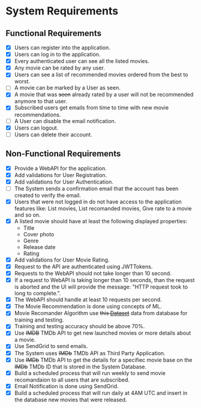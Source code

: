 # System Requirements

## Functional Requirements  
- [x] Users can register into the application.
- [x] Users can log in to the application.
- [x] Every authenticated user can see all the listed movies.
- [x] Any movie can be rated by any user.
- [x] Users can see a list of recommended movies ordered from the best to worst.
- [ ] A movie can be marked by a User as seen.
- [x] A movie that was ~~seen~~ already rated by a user will not be recommended anymore to that user.
- [x] Subscribed users get emails from time to time with new movie recommendations.
- [ ] A User can disable the email notification.
- [x] Users can logout.
- [ ] Users can delete their account.
 
## Non-Functional Requirements
- [x] Provide a WebAPI for the application.
- [x] Add validations for User Registration.
- [x] Add validations for User Authentication.
- [ ] The System sends a confirmation email that the account has been created to verify the email.
- [x] Users that were not logged in do not have access to the application features like: List movies, List recomanded movies, Give rate to a movie and so on.
- [x] A listed movie should have at least the following displayed properties:
  * Title
  * Cover photo 
  * Genre
  * Release date
  * Rating
- [x] Add validations for User Movie Rating.
- [x] Request to the API are authenticated using JWTTokens.
- [x] Requests to the WebAPI should not take longer than 10 second.
- [x] If a request to WebAPI is taking longer than 10 seconds, than the request is aborted and the UI will provide the message: "HTTP request took to long to complete.".
- [x] The WebAPI should handle at least 10 requests per second.
- [x] The Movie Recommendation is done using concepts of ML.
- [x] Movie Recomander Algorithm use ~~this [Dataset](https://www.kaggle.com/grouplens/movielens-20m-dataset)~~ data from database for training and testing.
- [x] Training and testing accuracy should be above 70%.
- [x] Use ~~IMDB~~ TMDb API to get new launched movies or more details about a movie.
- [x] Use SendGrid to send emails.
- [x] The System uses ~~IMDb~~ TMDb API as Third Party Application.
- [x] Use ~~IMDb~~ TMDb API to get the details for a specifiec movie base on the ~~IMDb~~ TMDb ID that is stored in the System Database.
- [x] Build a scheduled process that will run weekly to send movie recomandaion to all users that are subscribed.
- [x] Email Notification is done using SendGrid.
- [x] Build a scheduled process that will run daily at 4AM UTC and insert in the database new movies that were released.
